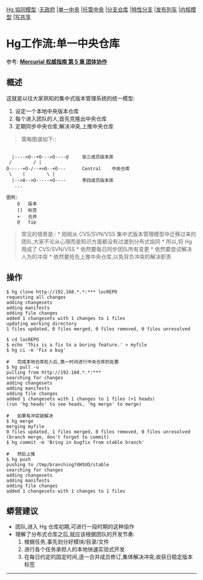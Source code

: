 [Hg](HgUsage.md),[協同模型](HgFlows.md)
:[无政府](HgFlowAnarchy.md)
|[单一中央](HgFlowCentralAlone.md)
|[托管中央](HgFlowCentreDepository.md)
|[分支仓库](HgFlowBranchRepos.md)
|[特性分支](HgFlowBranchFeatures.md)
|[发布列车](HgFlowReleaseTrain.md)
|[内核模型](HgFlowLiunxKernel.md)
|[写共享](HgFlowShaReadWrite.md)

# Hg工作流:单一中央仓库 #


参考: **[Mercurial 权威指南 第 5 章 团体协作](http://i18n-zh.googlecode.com/svn/www/hgbook/zh/collaborating-with-other-people.html)**


## 概述 ##
这就是以往大家熟知的集中式版本管理系统的统一模型:
  1. 设定一个本地中央版本仓库
  1. 每个进入团队的人,首先克隆出中央仓库
  1. 定期同步中央仓库,解决冲突,上推中央仓库

> 策略图谱如下::
```

  |---->O--+O--->O----@     张三成员版本库
 /        / |
O-----+O-/--+>O--+O---      Central    中央仓库
 \    |        \ |
  |-->O-->O-----+O----      李四成员版本库
   ...
   
图例:
    O   版本
    []  标签
    +   合并
    @   tip
```

> 常见的情景是::
    * 刚刚从 CVS/SVN/VSS 集中式版本管理模型中迁移过来的团队,大家不论从心理而是知识方面都没有过渡到分布式協同
    * 所以,将 Hg 用成了  CVS/SVN/VSS
      * 依然要每日同步团队所有变更
      * 依然要尝试解决人为的冲突
      * 依然要抢先上推中央仓库,以免背负冲突的解决职责


## 操作 ##
```
$ hg clone http://192.168.*.*:*** locREPO
requesting all changes
adding changesets
adding manifests
adding file changes
added 1 changesets with 1 changes to 1 files
updating working directory
1 files updated, 0 files merged, 0 files removed, 0 files unresolved

$ cd locREPO
$ echo 'This is a fix to a boring feature.' > myfile
$ hg ci -m 'Fix a bug'

#   完成本地仓库检入后,第一时间进行中央仓库的处置
$ hg pull -u
pulling from http://192.168.*.*:***
searching for changes
adding changesets
adding manifests
adding file changes
added 1 changesets with 1 changes to 1 files (+1 heads)
(run 'hg heads' to see heads, 'hg merge' to merge)

#   如果有冲突就解决
$ hg merge
merging myfile
0 files updated, 1 files merged, 0 files removed, 0 files unresolved
(branch merge, don't forget to commit)
$ hg commit -m 'Bring in bugfix from stable branch'

#   然后上推
$ hg push
pushing to /tmp/branching7dH5UD/stable
searching for changes
adding changesets
adding manifests
adding file changes
added 1 changesets with 1 changes to 1 files
```

## 蟒营建议 ##
  * 团队,进入 Hg 仓库初期,可进行一段时期的这种協作
  * 理解了分布式仓库之后,就应该根据团队的开发节奏:
    1. 根据任务,事先划分好模块/目录/文件
    1. 进行各个任务承担人的本地快速实验式开发
    1. 在每日约定的固定时间,逐一合并成员修订,集体解决冲突,收获日稳定版本标签


---


